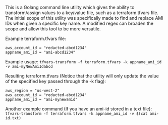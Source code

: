 This is a Golang command line utility which gives the ability to transform/assign values to a key/value file, such as a terraform.tfvars file. The initial scope of this utility was specifically made to find and replace AMI IDs when given
a specific key name. A modified regex can broaden the scope and allow this tool to be more versatile.

Example terraform.tfvars file:
```aws_region = "us-west-2"
aws_account_id = "redacted-abcd1234"
appname_ami_id = "ami-abcd1234"
```

Example usage:
`tfvars-transform -f terraform.tfvars -k appname_ami_id -v ami-myNewAmiIdabcd`

Resulting terraform.tfvars (Notice that the utility will only update the value of the specified key passed through the -k flag):
```
aws_region = "us-west-2"
aws_account_id = "redacted-abcd1234"
appname_ami_id = "ami-mynewamid"
```

Another example command (If you have an ami-id stored in a text file):
`tfvars-transform -f terraform.tfvars -k appname_ami_id -v $(cat ami-id.txt)`
